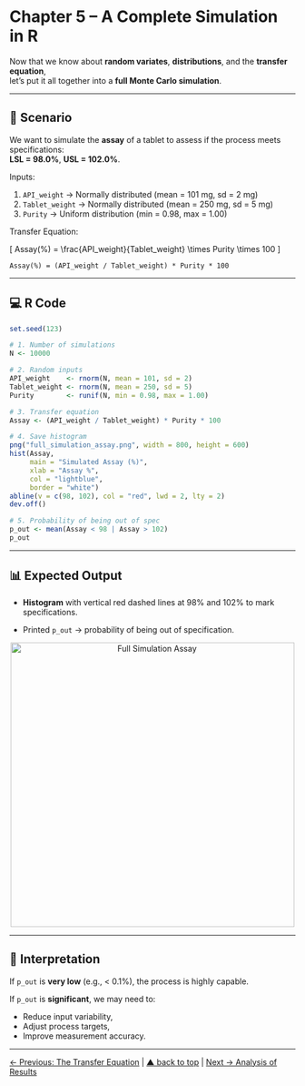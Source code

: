 # Chapter 5 – A Complete Simulation in R

Now that we know about **random variates**, **distributions**, and the **transfer equation**,  
let’s put it all together into a **full Monte Carlo simulation**.

---

## 🎯 Scenario

We want to simulate the **assay** of a tablet to assess if the process meets specifications:  
**LSL = 98.0%**, **USL = 102.0%**.

Inputs:

1. `API_weight` → Normally distributed (mean = 101 mg, sd = 2 mg)  
2. `Tablet_weight` → Normally distributed (mean = 250 mg, sd = 5 mg)  
3. `Purity` → Uniform distribution (min = 0.98, max = 1.00)

Transfer Equation:

\[
Assay(\%) = \frac{API\_weight}{Tablet\_weight} \times Purity \times 100
\]

`Assay(%) = (API_weight / Tablet_weight) * Purity * 100`

---

## 💻 R Code

```r
set.seed(123)

# 1. Number of simulations
N <- 10000

# 2. Random inputs
API_weight    <- rnorm(N, mean = 101, sd = 2)
Tablet_weight <- rnorm(N, mean = 250, sd = 5)
Purity        <- runif(N, min = 0.98, max = 1.00)

# 3. Transfer equation
Assay <- (API_weight / Tablet_weight) * Purity * 100

# 4. Save histogram
png("full_simulation_assay.png", width = 800, height = 600)
hist(Assay,
     main = "Simulated Assay (%)",
     xlab = "Assay %",
     col = "lightblue",
     border = "white")
abline(v = c(98, 102), col = "red", lwd = 2, lty = 2)
dev.off()

# 5. Probability of being out of spec
p_out <- mean(Assay < 98 | Assay > 102)
p_out
```

---

## 📊 Expected Output
- **Histogram** with vertical red dashed lines at 98% and 102% to mark specifications.

- Printed `p_out` → probability of being out of specification.

<p align="center"> <img src="images/full_simulation_assay.png" alt="Full Simulation Assay" width="500"> </p>

---

## 💊 Interpretation
If `p_out` is **very low** (e.g., < 0.1%), the process is highly capable.

If `p_out` is **significant**, we may need to:

- Reduce input variability,
- Adjust process targets,
- Improve measurement accuracy.

---

[← Previous: The Transfer Equation](chapter04_transfer-equation.md) | [▲ back to top](../#table-of-contents) | [Next → Analysis of Results](chapter06_analysis.md)
